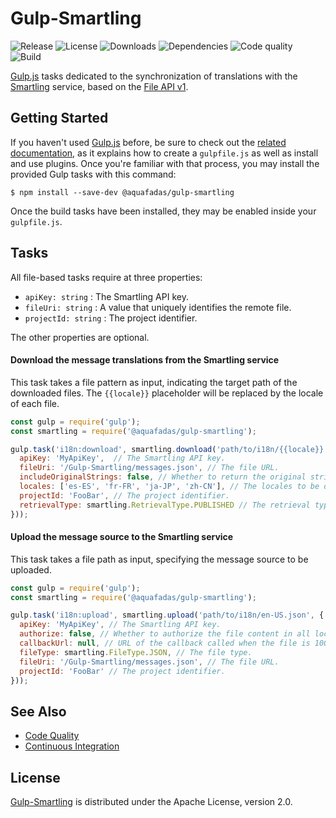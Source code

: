 # Gulp-Smartling
![Release](https://img.shields.io/npm/v/@aquafadas/gulp-smartling.svg) ![License](https://img.shields.io/npm/l/@aquafadas/gulp-smartling.svg) ![Downloads](https://img.shields.io/npm/dt/@aquafadas/gulp-smartling.svg) ![Dependencies](https://img.shields.io/david/aquafadas-com/gulp-smartling.svg) ![Code quality](https://img.shields.io/codacy/grade/a694355860834f91b2072e49b2825106.svg) ![Build](https://img.shields.io/travis/aquafadas-com/gulp-smartling.svg)

[Gulp.js](http://gulpjs.com) tasks dedicated to the synchronization of translations with the [Smartling](https://www.smartling.com) service, based on the [File API v1](http://docs.smartling.com/pages/API/v1/FileAPI).

## Getting Started
If you haven't used [Gulp.js](http://gulpjs.com) before, be sure to check out the [related documentation](https://github.com/gulpjs/gulp/blob/master/docs/README.md), as it explains how to create a `gulpfile.js` as well as install and use plugins.
Once you're familiar with that process, you may install the provided Gulp tasks with this command:

```shell
$ npm install --save-dev @aquafadas/gulp-smartling
```

Once the build tasks have been installed, they may be enabled inside your `gulpfile.js`.

## Tasks
All file-based tasks require at three properties:

- `apiKey: string` : The Smartling API key.
- `fileUri: string` : A value that uniquely identifies the remote file.
- `projectId: string` : The project identifier.

The other properties are optional.

#### Download the message translations from the Smartling service
This task takes a file pattern as input, indicating the target path of the downloaded files.
The `{{locale}}` placeholder will be replaced by the locale of each file.

```javascript
const gulp = require('gulp');
const smartling = require('@aquafadas/gulp-smartling');

gulp.task('i18n:download', smartling.download('path/to/i18n/{{locale}}.json', {
  apiKey: 'MyApiKey',  // The Smartling API key.
  fileUri: '/Gulp-Smartling/messages.json', // The file URL.
  includeOriginalStrings: false, // Whether to return the original string when no translation is available.
  locales: ['es-ES', 'fr-FR', 'ja-JP', 'zh-CN'], // The locales to be downloaded.
  projectId: 'FooBar', // The project identifier.
  retrievalType: smartling.RetrievalType.PUBLISHED // The retrieval type.
}));
```

#### Upload the message source to the Smartling service
This task takes a file path as input, specifying the message source to be uploaded.

```javascript
const gulp = require('gulp');
const smartling = require('@aquafadas/gulp-smartling');

gulp.task('i18n:upload', smartling.upload('path/to/i18n/en-US.json', {
  apiKey: 'MyApiKey', // The Smartling API key.
  authorize: false, // Whether to authorize the file content in all locales.
  callbackUrl: null, // URL of the callback called when the file is 100% published for a locale.
  fileType: smartling.FileType.JSON, // The file type.
  fileUri: '/Gulp-Smartling/messages.json', // The file URL.
  projectId: 'FooBar' // The project identifier.
}));
```

## See Also
- [Code Quality](https://www.codacy.com/app/aquafadas/gulp-smartling)
- [Continuous Integration](https://travis-ci.org/aquafadas-com/gulp-smartling)

## License
[Gulp-Smartling](https://www.npmjs.com/package/@aquafadas/gulp-smartling) is distributed under the Apache License, version 2.0.
